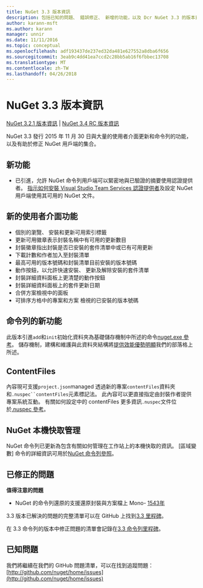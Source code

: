 ```yaml
---
title: NuGet 3.3 版本資訊
description: 包括已知的問題、 錯誤修正、 新增的功能，以及 Dcr NuGet 3.3 的版本資訊。
author: karann-msft
ms.author: karann
manager: unnir
ms.date: 11/11/2016
ms.topic: conceptual
ms.openlocfilehash: adf193437de237ed32da481e627552a8dba6f656
ms.sourcegitcommit: 3eab9c4dd41ea7ccd2c28bb5ab16f6fbbec13708
ms.translationtype: MT
ms.contentlocale: zh-TW
ms.lasthandoff: 04/26/2018
---
```

# <a name="nuget-33-release-notes"></a>NuGet 3.3 版本資訊

[NuGet 3.2.1 版本資訊](../release-notes/nuget-3.2.1.md) | [NuGet 3.4 RC 版本資訊](../release-notes/nuget-3.4-RC.md)

NuGet 3.3 發行 2015 年 11 月 30 日與大量的使用者介面更新和命令列的功能，以及有助於修正 NuGet 用戶端的集合。

## <a name="new-features"></a>新功能

* 已引進，允許 NuGet 命令列用戶端可以緊密地與已驗證的摘要使用認證提供者。 [指示如何安裝 Visual Studio Team Services 認證提供者](../api/nuget-exe-credential-providers.md)及設定 NuGet 用戶端使用其可用的 NuGet 文件。

## <a name="new-user-interface-features"></a>新的使用者介面功能

* 個別的瀏覽、 安裝和更新可用索引標籤
* 更新可用徽章表示封裝名稱中有可用的更新數目
* 封裝徽章指出封裝是否已安裝的套件清單中或已有可用更新
* 下載計數和作者加入至封裝清單
* 最高可用的版本號碼和封裝清單目前安裝的版本號碼
* 動作按鈕，以允許快速安裝、 更新及解除安裝的套件清單
* 封裝詳細資料面板上更清楚的動作按鈕
* 封裝詳細資料面板上的套件更新日期
* 合併方案檢視中的面板
* 可排序方格中的專案和方案 檢視的已安裝的版本號碼

## <a name="new-command-line-features"></a>命令列的新功能

此版本引進`add`和`init`初始化資料夾為基礎儲存機制中所述的命令[nuget.exe 參考](../tools/nuget-exe-cli-reference.md)。 儲存機制，建構和維護與此資料夾結構將[提供效能優勢明顯](http://blog.nuget.org/20150922/Accelerate-Package-Source.html)我們的部落格上所述。

## <a name="contentfiles"></a>ContentFiles

內容現可支援`project.json`managed 透過新的專案`contentFiles`資料夾和`.nuspec``contentFiles`元素標記法。  此內容可以更直接指定由封裝作者提供專案系統互動。  有關如何設定中的 contentFiles 更多資訊`.nuspec`文件位於[.nuspec 參考](../reference/nuspec.md)。

## <a name="nuget-locals-cache-management"></a>NuGet 本機快取管理

NuGet 命令列已更新為包含有關如何管理在工作站上的本機快取的資訊。  [區域變數] 命令的詳細資訊可用於[NuGet 命令列參照](../tools/cli-ref-locals.md)。

## <a name="fixed-issues"></a>已修正的問題

**值得注意的問題**

* NuGet 的命令列還原的支援還原封裝與方案檔上 Mono- [1543年](https://github.com/NuGet/Home/issues/1543)

3.3 版本已解決的問題的完整清單可以在 GitHub 上找到[3.3 里程碑](https://github.com/NuGet/Home/issues?q=is%3Aissue+milestone%3A3.3.0+is%3Aclosed)。

在 3.3 命令列的版本中修正問題的清單會記錄在[3.3 命令列里程碑](https://github.com/NuGet/Home/issues?q=is%3Aissue+is%3Aclosed+milestone%3A3.3.0-commandline)。

## <a name="known-issues"></a>已知問題

我們將繼續在我們的 GitHub 問題清單，可以在找到追蹤問題： [http://github.com/nuget/home/issues](http://github.com/nuget/home/issues)